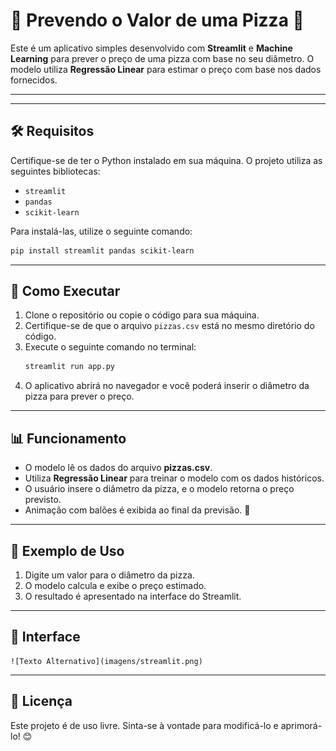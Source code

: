 # 📌 Prevendo o Valor de uma Pizza 🍕

Este é um aplicativo simples desenvolvido com **Streamlit** e **Machine Learning** para prever o preço de uma pizza com base no seu diâmetro. O modelo utiliza **Regressão Linear** para estimar o preço com base nos dados fornecidos.

---

---

## 🛠 Requisitos

Certifique-se de ter o Python instalado em sua máquina. O projeto utiliza as seguintes bibliotecas:

- `streamlit`
- `pandas`
- `scikit-learn`

Para instalá-las, utilize o seguinte comando:

```bash
pip install streamlit pandas scikit-learn
```

---

## 🚀 Como Executar

1. Clone o repositório ou copie o código para sua máquina.
2. Certifique-se de que o arquivo `pizzas.csv` está no mesmo diretório do código.
3. Execute o seguinte comando no terminal:
   ```bash
   streamlit run app.py
   ```
4. O aplicativo abrirá no navegador e você poderá inserir o diâmetro da pizza para prever o preço.

---

## 📊 Funcionamento

- O modelo lê os dados do arquivo **pizzas.csv**.
- Utiliza **Regressão Linear** para treinar o modelo com os dados históricos.
- O usuário insere o diâmetro da pizza, e o modelo retorna o preço previsto.
- Animação com balões é exibida ao final da previsão. 🎈

---

## 📌 Exemplo de Uso

1. Digite um valor para o diâmetro da pizza.
2. O modelo calcula e exibe o preço estimado.
3. O resultado é apresentado na interface do Streamlit.

---

## 📌 Interface
    ![Texto Alternativo](imagens/streamlit.png)
    
---

## 📜 Licença

Este projeto é de uso livre. Sinta-se à vontade para modificá-lo e aprimorá-lo! 😊

